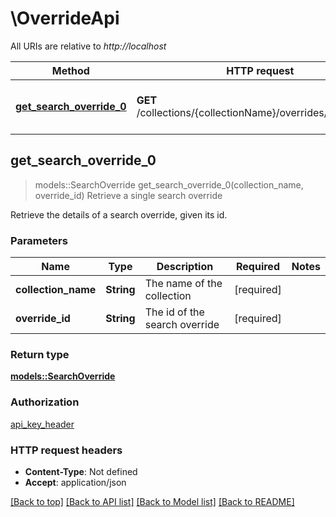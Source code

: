 # \OverrideApi

All URIs are relative to *http://localhost*

Method | HTTP request | Description
------------- | ------------- | -------------
[**get_search_override_0**](OverrideApi.md#get_search_override_0) | **GET** /collections/{collectionName}/overrides/{overrideId} | Retrieve a single search override



## get_search_override_0

> models::SearchOverride get_search_override_0(collection_name, override_id)
Retrieve a single search override

Retrieve the details of a search override, given its id.

### Parameters


Name | Type | Description  | Required | Notes
------------- | ------------- | ------------- | ------------- | -------------
**collection_name** | **String** | The name of the collection | [required] |
**override_id** | **String** | The id of the search override | [required] |

### Return type

[**models::SearchOverride**](SearchOverride.md)

### Authorization

[api_key_header](../README.md#api_key_header)

### HTTP request headers

- **Content-Type**: Not defined
- **Accept**: application/json

[[Back to top]](#) [[Back to API list]](../README.md#documentation-for-api-endpoints) [[Back to Model list]](../README.md#documentation-for-models) [[Back to README]](../README.md)

